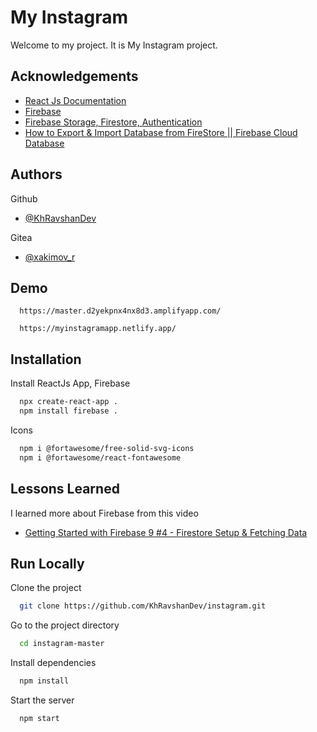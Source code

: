 
# My Instagram

Welcome to my project. It is My Instagram project.


## Acknowledgements

 - [React Js Documentation](https://reactjs.org/)
 - [Firebase](https://firebase.google.com/)
 - [Firebase Storage, Firestore, Authentication](https://console.firebase.google.com/)
 - [How to Export & Import Database from FireStore || Firebase Cloud Database](https://www.youtube.com/watch?v=V13tFNFELiQ)


## Authors

Github
- [@KhRavshanDev](https://github.com/KhRavshanDev)

Gitea
- [@xakimov_r](https://git.us.qwasar.io/xakimov_r)
## Demo

```
  https://master.d2yekpnx4nx8d3.amplifyapp.com/
```

```
  https://myinstagramapp.netlify.app/
```  

## Installation

Install ReactJs App, Firebase

```bash
  npx create-react-app .
  npm install firebase .
```

Icons

```bash
  npm i @fortawesome/free-solid-svg-icons
  npm i @fortawesome/react-fontawesome
```
## Lessons Learned

I learned more about Firebase from this video
- [Getting Started with Firebase 9 #4 - Firestore Setup & Fetching Data](https://www.youtube.com/watch?v=2yNyiW_41H8)
## Run Locally

Clone the project

```bash
  git clone https://github.com/KhRavshanDev/instagram.git
```

Go to the project directory

```bash
  cd instagram-master
```

Install dependencies

```bash
  npm install
```

Start the server

```bash
  npm start
```

